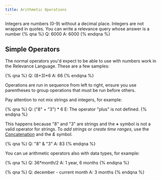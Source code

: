 ```yaml
---
title: Arithmetic Operations
---
```


Integers are numbers (0-9) without a decimal place. Integers are not wrapped in quotes. You can write a relevance query whose answer is a number
{% qna %}
Q: 6000
A: 6000
{% endqna %}

## Simple Operators
The normal operators you'd expect to be able to use with numbers work in the Relevance Language. These are a few samples:

{% qna %}
Q: (8+3)*6
A: 66
{% endqna %}

Operations are run in sequence from left to right, ensure you use parentheses to group operations that must be run before others.

Pay attention to not mix strings and integers, for example:

{% qna %}
Q: ("8" + "3") * 6
E: The operator "plus" is not defined.
{% endqna %}

This happens because "8" and "3" are strings and the **+** symbol is not a valid operator for strings.
To *add strings* or *create time ranges*, use the [Concatenation](./concatenations.html) and the *&* symbol. 

{% qna %}
Q: "8" & "3"
A: 83
{% endqna %}

You can ue arithmetic operators also with data types, for example:

{% qna %}
Q: 36*month/2
A: 1 year, 6 months
{% endqna %}

{% qna %}
Q: december - current month
A: 3 months
{% endqna %}
